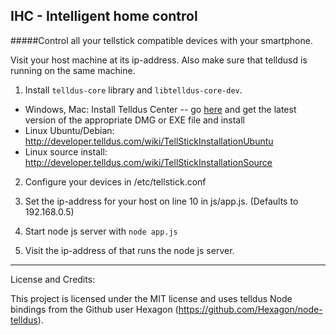 ## IHC - Intelligent home control


#####Control all your tellstick compatible devices with your smartphone.


Visit your host machine at its ip-address. Also make sure that telldusd is running on the same machine.

1. Install `telldus-core` library and `libtelldus-core-dev`.
  * Windows, Mac: Install Telldus Center -- go [here](http://download.telldus.se/TellStick/Software/TelldusCenter/) and get the latest version of the appropriate DMG or EXE file and install
  * Linux Ubuntu/Debian: http://developer.telldus.com/wiki/TellStickInstallationUbuntu
  * Linux source install: http://developer.telldus.com/wiki/TellStickInstallationSource

2. Configure your devices in /etc/tellstick.conf

3. Set the ip-address for your host on line 10 in js/app.js. (Defaults to 192.168.0.5)

4. Start node js server with `node app.js`

4. Visit the ip-address of that runs the node js server.

---

License and Credits:

This project is licensed under the MIT license and uses telldus Node bindings from the Github user Hexagon
(https://github.com/Hexagon/node-telldus).

